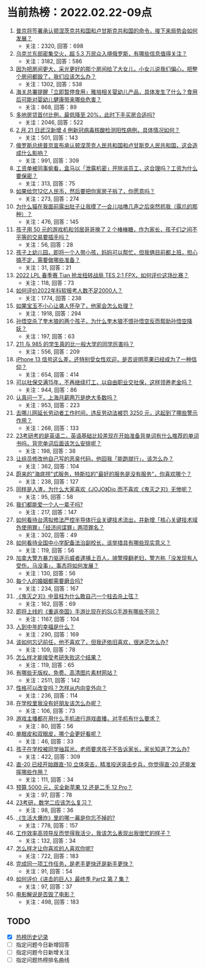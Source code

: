 # 当前热榜：2022.02.22-09点
1. [普京将签署承认顿涅茨克共和国和卢甘斯克共和国的命令，接下来局势会如何发展？](https://www.zhihu.com/question/517959142)
    * 关注：2320, 回答：698
2. [乌克兰东部密集交火，超 5.3 万民众入境俄罗斯，有哪些信息值得关注？](https://www.zhihu.com/question/517783305)
    * 关注：3182, 回答：586
3. [因为把房间更大，采光更好的那个房间给了大女儿，小女儿说我们偏心，把整个房间都毁了，我们应该怎么办？](https://www.zhihu.com/question/517488047)
    * 关注：1302, 回答：538
4. [海关总署提醒「立即暂停食用」雅培相关婴幼儿产品，具体发生了什么？食用后可能对婴幼儿健康带来哪些危害？](https://www.zhihu.com/question/517843010)
    * 关注：868, 回答：89
5. [多地房贷首付比例，最低降至 20%，此时下手买房合适吗?](https://www.zhihu.com/question/517307194)
    * 关注：2046, 回答：522
6. [2 月 21 日武汉新增 4 例新冠病毒核酸检测阳性病例，具体情况如何？](https://www.zhihu.com/question/517878164)
    * 关注：501, 回答：143
7. [俄罗斯总统普京宣布承认顿涅茨克人民共和国和卢甘斯克人民共和国，这会造成什么影响？](https://www.zhihu.com/question/517961376)
    * 关注：991, 回答：309
8. [工资单被同事偷看，盒马以「泄露机密」开除该员工，这合理吗？工资为什么要保密？](https://www.zhihu.com/question/517367362)
    * 关注：313, 回答：75
9. [如果给您12亿人民币，然后要把你家房子拆了，你愿意吗？](https://www.zhihu.com/question/517004208)
    * 关注：273, 回答：274
10. [为什么猫在我面前露出肚子让我摸了一会儿咕噜几声之后突然抓我（露爪的那种）？](https://www.zhihu.com/question/507604686)
    * 关注：476, 回答：145
11. [孩子用 50 元的游戏机和邻居哥哥换了 2 个棒棒糖，作为家长，孩子们之间不平等的交易要插手吗？](https://www.zhihu.com/question/517116931)
    * 关注：56, 回答：28
12. [孩子上幼儿园，即将一个人带小孩，妈妈可以帮忙，但我俩目前都上班，担心搞不定，需要做哪些准备？](https://www.zhihu.com/question/516673685)
    * 关注：31, 回答：21
13. [2022 LPL 春季赛 Tian 抢龙扭转战局 TES 2:1 FPX，如何评价这场比赛？](https://www.zhihu.com/question/517877620)
    * 关注：118, 回答：73
14. [如何评价2022年科软报考人数不足2000人？](https://www.zhihu.com/question/504608988)
    * 关注：1774, 回答：238
15. [如果宝玉不小心让袭人怀孕了，他家会怎么处理？](https://www.zhihu.com/question/23626185)
    * 关注：1918, 回答：294
16. [孙悟空杀了奎木狼的两个孩子，为什么奎木狼不恨孙悟空反而帮助孙悟空降妖？](https://www.zhihu.com/question/513766737)
    * 关注：197, 回答：63
17. [211 与 985 的学生真的比一般大学的同学厉害吗？](https://www.zhihu.com/question/516777180)
    * 关注：556, 回答：209
18. [iPhone 13 信号这么差，还特别受女性欢迎，是否说明苹果已经成为了一种信仰？](https://www.zhihu.com/question/516662817)
    * 关注：654, 回答：414
19. [可以社保交满15年，不再继续打工，以自由职业交社保，这样领养老金吗？](https://www.zhihu.com/question/510859893)
    * 关注：944, 回答：86
20. [认真问一下，上海月薪两万是绝大多数吗？](https://www.zhihu.com/question/517084175)
    * 关注：953, 回答：223
21. [去哪儿网延长劳动者工作时间，违反劳动法被罚 3250 元，这起到了哪些警示作用？](https://www.zhihu.com/question/517807898)
    * 关注：268, 回答：133
22. [23考研考的是英语二，英语基础比较差现在开始准备背单词有什么推荐的单词书吗，背完单词后面该怎么安排呢？](https://www.zhihu.com/question/497462449)
    * 关注：198, 回答：38
23. [让组员修改他自己写的恶臭代码，他回我「能跑就行」，该怎么办？](https://www.zhihu.com/question/517410666)
    * 关注：362, 回答：104
24. [蔚来的"海底捞"式服务，特斯拉的"最好的服务是没有服务"，你喜欢哪个？](https://www.zhihu.com/question/442267922)
    * 关注：238, 回答：127
25. [同样是人渣，为什么大家喜欢《JOJO》Dio 而不喜欢《鬼灭之刃》无惨呢？](https://www.zhihu.com/question/383354204)
    * 关注：95, 回答：58
26. [我们都能爱一个人一辈子吗?](https://www.zhihu.com/question/516017527)
    * 关注：217, 回答：147
27. [如何看待台湾拟修法严控半导体行业关键技术流出，并新增「核心关键技术域外使用罪」「经济间谍罪」两项罪名？](https://www.zhihu.com/question/517252890)
    * 关注：302, 回答：49
28. [如何看待全国中小学配备法治副校长，该举措具有哪些现实意义？](https://www.zhihu.com/question/517056028)
    * 关注：119, 回答：56
29. [加拿大警方暴力驱逐示威者逮捕上百人，骑警撞翻老妇，警方称「没发现有人受伤，马没事」，事态将如何发展？](https://www.zhihu.com/question/517644973)
    * 关注：130, 回答：56
30. [每个人的婚姻都需要磨合吗?](https://www.zhihu.com/question/512920561)
    * 关注：234, 回答：167
31. [《鬼灭之刃》中音柱为什么敢自己一个柱去杀上弦？](https://www.zhihu.com/question/433228260)
    * 关注：162, 回答：69
32. [即将上线的《重返帝国》手游比现在的SLG手游有哪些不同？](https://www.zhihu.com/question/517679242)
    * 关注：1167, 回答：104
33. [人到中年的幸福是什么？](https://www.zhihu.com/question/515517018)
    * 关注：290, 回答：169
34. [该如何忘记前任，他不喜欢了，但我还依旧喜欢，很迷茫怎么办?](https://www.zhihu.com/question/517866525)
    * 关注：109, 回答：78
35. [怎么样才能接受考研失败这个结果？](https://www.zhihu.com/question/507403093)
    * 关注：119, 回答：65
36. [有哪些无版权、免费、高清图片素材网站？](https://www.zhihu.com/question/318961106)
    * 关注：2511, 回答：142
37. [性格可以改变吗？怎样从内向变外向？](https://www.zhihu.com/question/517258562)
    * 关注：236, 回答：114
38. [在学校里我没有好朋友该怎么办呢？](https://www.zhihu.com/question/517895955)
    * 关注：106, 回答：73
39. [游戏主播都在用什么手机进行游戏直播，对手机有什么要求？](https://www.zhihu.com/question/517637792)
    * 关注：80, 回答：56
40. [单眼皮和双眼皮，哪个会更好看呢？](https://www.zhihu.com/question/516833937)
    * 关注：46, 回答：33
41. [孩子在学校被同学抽耳光，老师要求孩子不告诉家长，家长知道了怎么办?](https://www.zhihu.com/question/515914165)
    * 关注：422, 回答：309
42. [直-20 已经开始跟直-10 立体突击，精准投送突击步兵，你觉得直-20 还能发挥哪些作用？](https://www.zhihu.com/question/516911817)
    * 关注：111, 回答：34
43. [预算 5000 元，买全新苹果 12 还是二手 12 Pro？](https://www.zhihu.com/question/516693490)
    * 关注：97, 回答：78
44. [23考研，数学二应该怎么复习？](https://www.zhihu.com/question/510390630)
    * 关注：98, 回答：36
45. [《生活大爆炸》里的哪一幕是你忘不掉的?](https://www.zhihu.com/question/352996199)
    * 关注：778, 回答：157
46. [工作效率高领导反而觉得我活少，我该怎么表现出我很忙的样子？](https://www.zhihu.com/question/510111455)
    * 关注：132, 回答：34
47. [怎么样才让你喜欢的人喜欢你呢?](https://www.zhihu.com/question/463306536)
    * 关注：722, 回答：183
48. [完成同一项工作任务，是老手更快还是新手更快？](https://www.zhihu.com/question/517559197)
    * 关注：91, 回答：54
49. [如何评价《进击的巨人》最终季 Part2 第 7 集？](https://www.zhihu.com/question/515145990)
    * 关注：97, 回答：37
50. [电影解说是否毁了电影？](https://www.zhihu.com/question/327470756)
    * 关注：498, 回答：183
## TODO
* [x] [热榜历史记录](hot_history/AllHot.md)
* [ ] 指定问题今日新增回答
* [ ] 指定问题今日新增关注
* [ ] 指定问题热榜排名曲线
